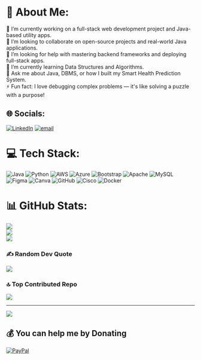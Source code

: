 # 💫 About Me:
🧠 I’m currently working on a full-stack web development project and Java-based utility apps.  <br>🤝 I’m looking to collaborate on open-source projects and real-world Java applications.  <br>🙏 I’m looking for help with mastering backend frameworks and deploying full-stack apps.  <br>🌱 I’m currently learning Data Structures and Algorithms.  <br>💬 Ask me about Java, DBMS, or how I built my Smart Health Prediction System.  <br>⚡ Fun fact: I love debugging complex problems — it's like solving a puzzle with a purpose!<br>


## 🌐 Socials:
[![LinkedIn](https://img.shields.io/badge/LinkedIn-%230077B5.svg?logo=linkedin&logoColor=white)](https://linkedin.com/in/@santoshreddy6) [![email](https://img.shields.io/badge/Email-D14836?logo=gmail&logoColor=white)](mailto:u.santosh.reddy.19@gmail.com) 

# 💻 Tech Stack:
![Java](https://img.shields.io/badge/java-%23ED8B00.svg?style=for-the-badge&logo=openjdk&logoColor=white) ![Python](https://img.shields.io/badge/python-3670A0?style=for-the-badge&logo=python&logoColor=ffdd54) ![AWS](https://img.shields.io/badge/AWS-%23FF9900.svg?style=for-the-badge&logo=amazon-aws&logoColor=white) ![Azure](https://img.shields.io/badge/azure-%230072C6.svg?style=for-the-badge&logo=microsoftazure&logoColor=white) ![Bootstrap](https://img.shields.io/badge/bootstrap-%238511FA.svg?style=for-the-badge&logo=bootstrap&logoColor=white) ![Apache](https://img.shields.io/badge/apache-%23D42029.svg?style=for-the-badge&logo=apache&logoColor=white) ![MySQL](https://img.shields.io/badge/mysql-4479A1.svg?style=for-the-badge&logo=mysql&logoColor=white) ![Figma](https://img.shields.io/badge/figma-%23F24E1E.svg?style=for-the-badge&logo=figma&logoColor=white) ![Canva](https://img.shields.io/badge/Canva-%2300C4CC.svg?style=for-the-badge&logo=Canva&logoColor=white) ![GitHub](https://img.shields.io/badge/github-%23121011.svg?style=for-the-badge&logo=github&logoColor=white) ![Cisco](https://img.shields.io/badge/cisco-%23049fd9.svg?style=for-the-badge&logo=cisco&logoColor=black) ![Docker](https://img.shields.io/badge/docker-%230db7ed.svg?style=for-the-badge&logo=docker&logoColor=white)
# 📊 GitHub Stats:
![](https://github-readme-stats.vercel.app/api?username=santoshreddy6&theme=cobalt&hide_border=false&include_all_commits=true&count_private=true)<br/>
![](https://nirzak-streak-stats.vercel.app/?user=santoshreddy6&theme=cobalt&hide_border=false)<br/>
![](https://github-readme-stats.vercel.app/api/top-langs/?username=santoshreddy6&theme=cobalt&hide_border=false&include_all_commits=true&count_private=true&layout=compact)

### ✍️ Random Dev Quote
![](https://quotes-github-readme.vercel.app/api?type=horizontal&theme=tokyonight)

### 🔝 Top Contributed Repo
![](https://github-contributor-stats.vercel.app/api?username=santoshreddy6&limit=5&theme=cobalt&combine_all_yearly_contributions=true)

---
[![](https://visitcount.itsvg.in/api?id=santoshreddy6&icon=9&color=7)](https://visitcount.itsvg.in)

  ## 💰 You can help me by Donating
  [![PayPal](https://img.shields.io/badge/PayPal-00457C?style=for-the-badge&logo=paypal&logoColor=white)](https://paypal.me/santoshreddy7) 

  
<!-- Proudly created with GPRM ( https://gprm.itsvg.in ) -->
